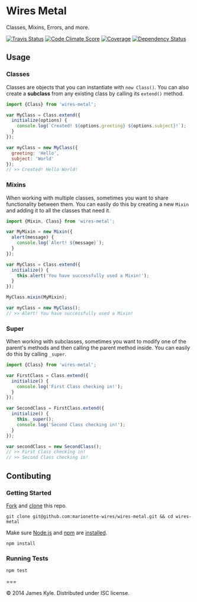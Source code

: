 Wires Metal
===========

Classes, Mixins, Errors, and more.

[![Travis Status](http://img.shields.io/travis/marionette-wires/wires-metal/master.svg?style=flat&amp;label=travis)](https://travis-ci.org/marionette-wires/wires-metal) [![Code Climate Score](http://img.shields.io/codeclimate/github/marionette-wires/wires-metal.svg?style=flat)](https://codeclimate.com/github/marionette-wires/wires-metal) [![Coverage](http://img.shields.io/codeclimate/coverage/github/marionette-wires/wires-metal.svg?style=flat)](https://codeclimate.com/github/marionette-wires/wires-metal) [![Dependency Status](http://img.shields.io/david/marionette-wires/wires-metal.svg?style=flat)](https://david-dm.org/marionette-wires/wires-metal)

## Usage

### Classes

Classes are objects that you can instantiate with `new Class()`. You can also create a **subclass** from any existing class by calling its `extend()` method.

```js
import {Class} from 'wires-metal';

var MyClass = Class.extend({
  initialize(options) {
    console.log(`Created! ${options.greeting} ${options.subject}!`);
  }
});

var myClass = new MyClass({
  greeting: 'Hello',
  subject: 'World'
});
// >> Created! Hello World!
```

### Mixins

When working with multiple classes, sometimes you want to share functionality between them. You can easily do this by creating a new `Mixin` and adding it to all the classes that need it.

```js
import {Mixin, Class} from 'wires-metal';

var MyMixin = new Mixin({
  alert(message) {
    console.log(`Alert! ${message}`);
  }
});

var MyClass = Class.extend({
  initialize() {
    this.alert('You have successfully used a Mixin!');
  }
});

MyClass.mixin(MyMixin);

var myClass = new MyClass();
// >> Alert! You have successfully used a Mixin!
```

### Super

When working with subclasses, sometimes you want to modify one of the parent's methods and then calling the parent method inside. You can easily do this by calling `_super`.

```js
import {Class} from 'wires-metal';

var FirstClass = Class.extend({
  initialize() {
    console.log('First Class checking in!');
  }
});

var SecondClass = FirstClass.extend({
  initialize() {
    this._super();
    console.log('Second Class checking in!');
  }
});

var secondClass = new SecondClass();
// >> First Class checking in!
// >> Second Class checking in!
```

## Contibuting

### Getting Started

[Fork](https://help.github.com/articles/fork-a-repo/) and
[clone](http://git-scm.com/docs/git-clone) this repo.

```
git clone git@github.com:marionette-wires/wires-metal.git && cd wires-metal
```

Make sure [Node.js](http://nodejs.org/) and [npm](https://www.npmjs.org/) are
[installed](http://nodejs.org/download/).

```
npm install
```

### Running Tests

```
npm test
```

===

© 2014 James Kyle. Distributed under ISC license.
